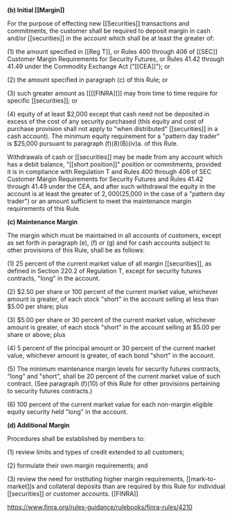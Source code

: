 **(b) Initial [[Margin]]**

For the purpose of effecting new [[Securities]] transactions and commitments, the customer shall be required to deposit margin in cash and/or [[securities]] in the account which shall be at least the greater of:

(1) the amount specified in [[Reg T]], or Rules 400 through 406 of [[SEC]] Customer Margin Requirements for Security Futures, or Rules 41.42 through 41.49 under the Commodity Exchange Act ("[[CEA]]"); or

(2) the amount specified in paragraph (c) of this Rule; or

(3) such greater amount as [[[[FINRA]]]] may from time to time require for specific [[securities]]; or

(4) equity of at least $2,000 except that cash need not be deposited in excess of the cost of any security purchased (this equity and cost of purchase provision shall not apply to "when distributed" [[securities]] in a cash account). The minimum equity requirement for a "pattern day trader" is $25,000 pursuant to paragraph (f)(8)(B)(iv)a. of this Rule.

Withdrawals of cash or [[securities]] may be made from any account which has a debit balance, "[[short position]]" position or commitments, provided it is in compliance with Regulation T and Rules 400 through 406 of SEC Customer Margin Requirements for Security Futures and Rules 41.42 through 41.49 under the CEA, and after such withdrawal the equity in the account is at least the greater of $2,000 ($25,000 in the case of a "pattern day trader") or an amount sufficient to meet the maintenance margin requirements of this Rule.

**(c) Maintenance Margin**

The margin which must be maintained in all accounts of customers, except as set forth in paragraph (e), (f) or (g) and for cash accounts subject to other provisions of this Rule, shall be as follows:

(1) 25 percent of the current market value of all margin [[securities]], as defined in Section 220.2 of Regulation T, except for security futures contracts, "long" in the account.

(2) $2.50 per share or 100 percent of the current market value, whichever amount is greater, of each stock "short" in the account selling at less than $5.00 per share; plus

(3) $5.00 per share or 30 percent of the current market value, whichever amount is greater, of each stock "short" in the account selling at $5.00 per share or above; plus

(4) 5 percent of the principal amount or 30 percent of the current market value, whichever amount is greater, of each bond "short" in the account.

(5) The minimum maintenance margin levels for security futures contracts, "long" and "short", shall be 20 percent of the current market value of such contract. (See paragraph (f)(10) of this Rule for other provisions pertaining to security futures contracts.)

(6) 100 percent of the current market value for each non-margin eligible equity security held "long" in the account.

**(d) Additional Margin**

Procedures shall be established by members to:

(1) review limits and types of credit extended to all customers;

(2) formulate their own margin requirements; and

(3) review the need for instituting higher margin requirements, [[mark-to-market]]s and collateral deposits than are required by this Rule for individual [[securities]] or customer accounts. [[FINRA]]

https://www.finra.org/rules-guidance/rulebooks/finra-rules/4210

